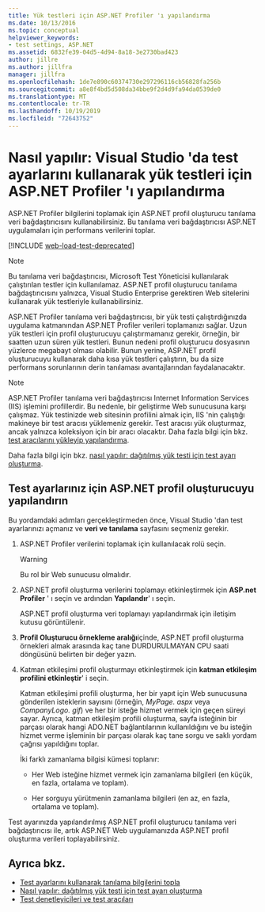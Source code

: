 ```yaml
---
title: Yük testleri için ASP.NET Profiler 'ı yapılandırma
ms.date: 10/13/2016
ms.topic: conceptual
helpviewer_keywords:
- test settings, ASP.NET
ms.assetid: 6832fe39-04d5-4d94-8a18-3e2730bad423
author: jillre
ms.author: jillfra
manager: jillfra
ms.openlocfilehash: 1de7e890c60374730e297296116cb56828fa256b
ms.sourcegitcommit: a8e8f4bd5d508da34bbe9f2d4d9fa94da0539de0
ms.translationtype: MT
ms.contentlocale: tr-TR
ms.lasthandoff: 10/19/2019
ms.locfileid: "72643752"
---
```

# <a name="how-to-configure-aspnet-profiler-for-load-tests-using-test-settings-in-visual-studio"></a>Nasıl yapılır: Visual Studio 'da test ayarlarını kullanarak yük testleri için ASP.NET Profiler 'ı yapılandırma

ASP.NET Profiler bilgilerini toplamak için ASP.NET profil oluşturucu tanılama veri bağdaştırıcısını kullanabilirsiniz. Bu tanılama veri bağdaştırıcısı ASP.NET uygulamaları için performans verilerini toplar.

[!INCLUDE [web-load-test-deprecated](includes/web-load-test-deprecated.md)]

> [!NOTE]
> Bu tanılama veri bağdaştırıcısı, Microsoft Test Yöneticisi kullanılarak çalıştırılan testler için kullanılamaz. ASP.NET profil oluşturucu tanılama bağdaştırıcısını yalnızca, Visual Studio Enterprise gerektiren Web sitelerini kullanarak yük testleriyle kullanabilirsiniz.

ASP.NET Profiler tanılama veri bağdaştırıcısı, bir yük testi çalıştırdığınızda uygulama katmanından ASP.NET Profiler verileri toplamanızı sağlar. Uzun yük testleri için profil oluşturucuyu çalıştırmamanız gerekir, örneğin, bir saatten uzun süren yük testleri. Bunun nedeni profil oluşturucu dosyasının yüzlerce megabayt olması olabilir. Bunun yerine, ASP.NET profil oluşturucuyu kullanarak daha kısa yük testleri çalıştırın, bu da size performans sorunlarının derin tanılaması avantajlarından faydalanacaktır.

> [!NOTE]
> ASP.NET Profiler tanılama veri bağdaştırıcısı Internet Information Services (IIS) işlemini profillerdir. Bu nedenle, bir geliştirme Web sunucusuna karşı çalışmaz. Yük testinizde web sitesinin profilini almak için, IIS 'nin çalıştığı makineye bir test aracısı yüklemeniz gerekir. Test aracısı yük oluşturmaz, ancak yalnızca koleksiyon için bir aracı olacaktır. Daha fazla bilgi için bkz. [test aracılarını yükleyip yapılandırma](../test/lab-management/install-configure-test-agents.md).

Daha fazla bilgi için bkz. [nasıl yapılır: dağıtılmış yük testi için test ayarı oluşturma](../test/how-to-create-a-test-setting-for-a-distributed-load-test.md).

## <a name="configure-the-aspnet-profiler-for-your-test-settings"></a>Test ayarlarınız için ASP.NET profil oluşturucuyu yapılandırın

Bu yordamdaki adımları gerçekleştirmeden önce, Visual Studio 'dan test ayarlarınızı açmanız ve **veri ve tanılama** sayfasını seçmeniz gerekir.

1. ASP.NET Profiler verilerini toplamak için kullanılacak rolü seçin.

    > [!WARNING]
    > Bu rol bir Web sunucusu olmalıdır.

2. ASP.NET profil oluşturma verilerini toplamayı etkinleştirmek için **ASP.net Profiler** ' ı seçin ve ardından **Yapılandır**' ı seçin.

     ASP.NET profil oluşturma veri toplamayı yapılandırmak için iletişim kutusu görüntülenir.

3. **Profil Oluşturucu örnekleme aralığı**içinde, ASP.NET profil oluşturma örnekleri almak arasında kaç tane DURDURULMAYAN CPU saati döngüsünü belirten bir değer yazın.

4. Katman etkileşimi profil oluşturmayı etkinleştirmek için **katman etkileşim profilini etkinleştir**' i seçin.

     Katman etkileşimi profili oluşturma, her bir yapıt için Web sunucusuna gönderilen isteklerin sayısını (örneğin, *MyPage. aspx* veya *CompanyLogo. gif*) ve her bir isteğe hizmet vermek için geçen süreyi sayar. Ayrıca, katman etkileşim profili oluşturma, sayfa isteğinin bir parçası olarak hangi ADO.NET bağlantılarının kullanıldığını ve bu isteğin hizmet verme işleminin bir parçası olarak kaç tane sorgu ve saklı yordam çağrısı yapıldığını toplar.

     İki farklı zamanlama bilgisi kümesi toplanır:

    - Her Web isteğine hizmet vermek için zamanlama bilgileri (en küçük, en fazla, ortalama ve toplam).

    - Her sorguyu yürütmenin zamanlama bilgileri (en az, en fazla, ortalama ve toplam).

Test ayarınızda yapılandırılmış ASP.NET profil oluşturucu tanılama veri bağdaştırıcısı ile, artık ASP.NET Web uygulamanızda ASP.NET profil oluşturma verileri toplayabilirsiniz.

## <a name="see-also"></a>Ayrıca bkz.

- [Test ayarlarını kullanarak tanılama bilgilerini topla](../test/collect-diagnostic-information-using-test-settings.md)
- [Nasıl yapılır: dağıtılmış yük testi için test ayarı oluşturma](../test/how-to-create-a-test-setting-for-a-distributed-load-test.md)
- [Test denetleyicileri ve test aracıları](configure-test-agents-and-controllers-for-load-tests.md)